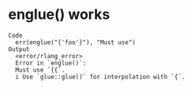 # englue() works

    Code
      err(englue("{'foo'}"), "Must use")
    Output
      <error/rlang_error>
      Error in `englue()`:
      Must use `{{`.
      i Use `glue::glue()` for interpolation with `{`.

